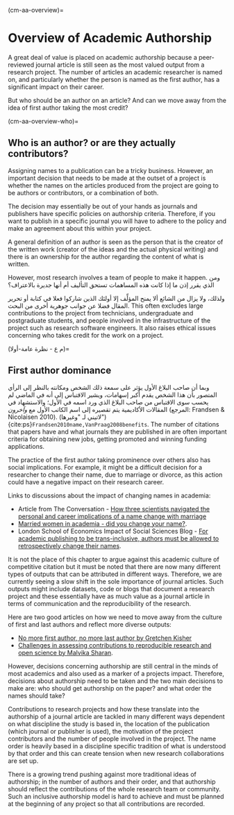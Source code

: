 (cm-aa-overview)=
# Overview of Academic Authorship

A great deal of value is placed on academic authorship because a peer-reviewed journal article is still seen as the most valued output from a research project. The number of articles an academic researcher is named on, and particularly whether the person is named as the first author, has a significant impact on their career.

But who should be an author on an article? And can we move away from the idea of first author taking the most credit?

(cm-aa-overview-who)=
## Who is an author? or are they actually contributors?

Assigning names to a publication can be a tricky business. However, an important decision that needs to be made at the outset of a project is whether the names on the articles produced from the project are going to be authors or contributors, or a combination of both.

The decision may essentially be out of your hands as journals and publishers have specific policies on authorship criteria. Therefore, if you want to publish in a specific journal you will have to adhere to the policy and make an agreement about this within your project.

A general definition of an author is seen as the person that is the creator of the written work (creator of the ideas and the actual physical writing) and there is an ownership for the author regarding the content of what is written.

However, most research involves a team of people to make it happen. ومن الذي يقرر إذن ما إذا كانت هذه المساهمات تستحق التأليف أم أنها جديرة بالاعتراف؟

ولذلك، ولا يزال من الشائع ألا يمنح المؤلِّف إلا أولئك الذين شاركوا فعلا في كتابة أو تحرير المقال فضلا عن جوانب جوهرية أخرى من البحث. This often excludes large contributions to the project from technicians, undergraduate and postgraduate students, and people involved in the infrastructure of the project such as research software engineers. It also raises ethical issues concerning who takes credit for the work on a project.

(م ع - نظرة عامة-أولا)=
## First author dominance

وبما أن صاحب البلاغ الأول يؤثر على سمعة ذلك الشخص ومكانته بالنظر إلى الرأي المتصور بأن هذا الشخص يقدم أكبر إسهامات، ويشير الاقتباس إلى أنه في الماضي لم يحسب سوى الاقتباس من صاحب البلاغ الذي ورد اسمه في الأول؛ والاستشهاد في المقالات الأكاديمية يتم تقصيره إلى اسم الكاتب الأول مع *وآخرون* (المرجع: Frandsen & Nicolaisen 2010). (لاتيني لـ "وغيرها") {cite:ps}`Frandsen2010name,VanPraag2008benefits`. The number of citations that papers have and what journals they are published in are often important criteria for obtaining new jobs, getting promoted and winning funding applications.

The practice of the first author taking prominence over others also has social implications. For example, it might be a difficult decision for a researcher to change their name, due to marriage or divorce, as this action could have a negative impact on their research career.

Links to discussions about the impact of changing names in academia:
* Article from The Conversation - [How three scientists navigated the personal and career implications of a name change with marriage](https://theconversation.com/how-three-scientists-navigated-the-personal-and-career-implications-of-a-name-change-with-marriage-114918)
* [Married women in academia - did you change your name?](https://www.reddit.com/r/AskAcademia/comments/2dfqho/married_women_in_academia_did_you_change_your/).
* London School of Economics Impact of Social Sciences Blog - [For academic publishing to be trans-inclusive, authors must be allowed to retrospectively change their names](https://blogs.lse.ac.uk/impactofsocialsciences/2020/09/30/for-academic-publishing-to-be-trans-inclusive-authors-must-be-allowed-to-retroactively-change-their-names/).

It is not the place of this chapter to argue against this academic culture of competitive citation but it must be noted that there are now many different types of outputs that can be attributed in different ways. Therefore, we are currently seeing a slow shift in the sole importance of journal articles. Such outputs might include datasets, code or blogs that document a research project and these essentially have as much value as a journal article in terms of communication and the reproducibility of the research.

Here are two good articles on how we need to move away from the culture of first and last authors and reflect more diverse outputs:
* [No more first author, no more last author by Gretchen Kisher](https://www.nature.com/articles/d41586-018-06779-2)
* [Challenges in assessing contributions to reproducible research and open science by Malvika Sharan](https://malvikasharan.github.io/blogs/dora-panel-open-science/).

However, decisions concerning authorship are still central in the minds of most academics and also used as a marker of a projects impact. Therefore, decisions about authorship need to be taken and the two main decisions to make are: who should get authorship on the paper? and what order the names should take?

Contributions to research projects and how these translate into the authorship of a journal article are tackled in many different ways dependent on what discipline the study is based in, the location of the publication (which journal or publisher is used), the motivation of the project contributors and the number of people involved in the project. The name order is heavily based in a discipline specific tradition of what is understood by that order and this can create tension when new research collaborations are set up.

There is a growing trend pushing against more traditional ideas of authorship; in the number of authors and their order, and that authorship should reflect the contributions of the whole research team or community. Such an inclusive authorship model is hard to achieve and must be planned at the beginning of any project so that all contributions are recorded.
